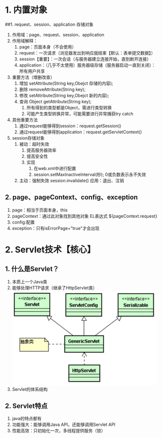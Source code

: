# 1. 内置对象
##1. request、session、application 存储对象
1. 作用域：page、request、session、application
2. 作用域解释：
	1. page：页面本身（不会使用）
	2. request：一次请求（浏览器发出到响应就结束【默认：表单提交数据】）
	3. session【重要】：一次会话（与服务器建立连接开始，直到断开连接）
	4. application：（几乎不太使用）服务器级存储（服务器启动一直到关闭）：所有用户共享
3. 重要方法（增删改查）
	1. 增加 setAttribute(String key,Obejct 存储的内容);
	2. 删除 removeAttribute(String key);
	3. 修改 setAttribute(String key,Obejct 新的内容);
	4. 查询 Object getAttribute(String key);
		1. 所有得到的类型都是Object，需进行类型转换
		2. 可能产生类型转换异常，可能需要进行异常捕获try catch
4. 其他重要方法
	1. 通过request能够得到session：request.getSession()
	2. 通过request能够得到application：request.getServletContext()
5. session存储对象
	1. 被动：超时失效
		1. 提高服务器效率
		2. 提高安全性
		3. 实现 
			1. 在web.xml中进行配置
			2. session.setMaxInactiveInterval(秒); 0或负数表示永不失效
	2. 主动：强制失效
		session.invalidate()  应用：退出、注销
## 2. page、pageContext、config、exception
1. page：相当于页面本身，this
2. pageContext：通过此对象找到其他对象  EL表达式 ${pageContext.request}
3. config:配置
4. exception：只有isErrorPage="true"才会出现

# 2. Servlet技术【核心】
## 1. 什么是Servlet？
1. 本质上一个Java类
2. 能够处理HTTP请求（继承了HttpServlet类）
![](day03_files/1.jpg)
3. Servlet的体系结构
## 2. Servlet特点
1. java的特点都有
2. 功能强大：能够调用Java API，还能够调用Servlet API
3. 性能高效：只初始化一次，多线程提供服务（锁）
